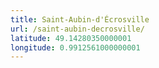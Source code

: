 ```yaml
---
title: Saint-Aubin-d'Écrosville
url: /saint-aubin-decrosville/
latitude: 49.14280350000001
longitude: 0.9912561000000001
---
```

